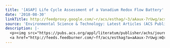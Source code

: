 ```yaml
---
title: '[ASAP] Life Cycle Assessment of a Vanadium Redox Flow Battery'
date: '2018-08-30'
linkTitle: http://feedproxy.google.com/~r/acs/esthag/~3/aAaux-7rUwg/acs.est.8b02073
source: 'Environmental Science & Technology: Latest Articles (ACS Publications)'
description: |-
  <p><img src="https://pubs.acs.org/appl/literatum/publisher/achs/journals/content/esthag/0/esthag.ahead-of-print/acs.est.8b02073/20180830/images/medium/es-2018-02073n_0007.gif" alt="TOC Graphic"/></p><div><cite>Environmental Science & Technology</cite></div><div>DOI: 10.1021/acs.est.8b02073</div><div class="feedflare">
  <a href="http://feeds.feedburner.com/~ff/acs/esthag?a=aAaux-7rUwg:mQrF16JQO9M:yIl2AUoC8zA"><img src="http://feeds.feedburner.com/~ff/acs/esthag?d=yIl2AUoC8zA" border="0"></img></a>
---
```

